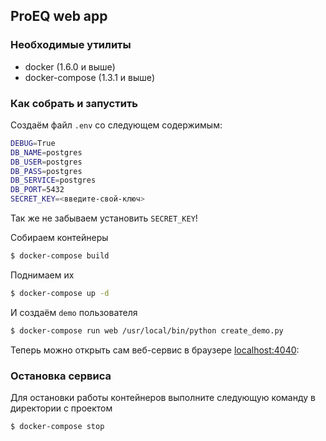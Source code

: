 ## ProEQ web app

### Необходимые утилиты
* docker (1.6.0 и выше)
* docker-compose (1.3.1 и выше)

### Как собрать и запустить
Создаём файл `.env` со следующем содержимым:
```bash
DEBUG=True
DB_NAME=postgres
DB_USER=postgres
DB_PASS=postgres
DB_SERVICE=postgres
DB_PORT=5432
SECRET_KEY=<введите-свой-ключ>
```
Так же не забываем установить `SECRET_KEY`!


Собираем контейнеры
```bash
$ docker-compose build
```

Поднимаем их
```bash
$ docker-compose up -d
```

И создаём `demo` пользователя
```bash
$ docker-compose run web /usr/local/bin/python create_demo.py
```

Теперь можно открыть сам веб-сервис в браузере <localhost:4040>:

### Остановка сервиса
Для остановки работы контейнеров выполните следующую команду в директории с проектом
```bash
$ docker-compose stop
```